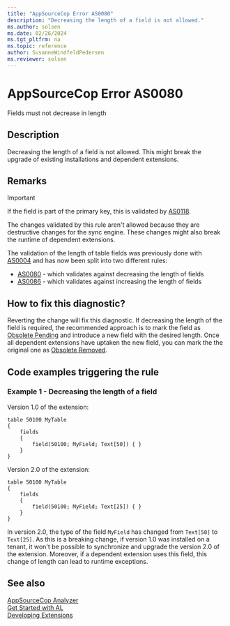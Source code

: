 ```yaml
---
title: "AppSourceCop Error AS0080"
description: "Decreasing the length of a field is not allowed."
ms.author: solsen
ms.date: 02/26/2024
ms.tgt_pltfrm: na
ms.topic: reference
author: SusanneWindfeldPedersen
ms.reviewer: solsen
---
```

[//]: # (START>DO_NOT_EDIT)
[//]: # (IMPORTANT:Do not edit any of the content between here and the END>DO_NOT_EDIT.)
[//]: # (Any modifications should be made in the .xml files in the ModernDev repo.)
# AppSourceCop Error AS0080
Fields must not decrease in length

## Description
Decreasing the length of a field is not allowed. This might break the upgrade of existing installations and dependent extensions.

[//]: # (IMPORTANT: END>DO_NOT_EDIT)

## Remarks

> [!IMPORTANT]  
> If the field is part of the primary key, this is validated by [AS0118](appsourcecop-as0118.md).

The changes validated by this rule aren't allowed because they are destructive changes for the sync engine.
These changes might also break the runtime of dependent extensions.

The validation of the length of table fields was previously done with [AS0004](appsourcecop-as0004.md) and has now been split into two different rules:

- [AS0080](appsourcecop-as0080.md) - which validates against decreasing the length of fields
- [AS0086](appsourcecop-as0086.md) - which validates against increasing the length of fields

## How to fix this diagnostic?

Reverting the change will fix this diagnostic. If decreasing the length of the field is required, the recommended approach is to mark the field as [Obsolete Pending](../properties/devenv-obsoletestate-property.md) and introduce a new field with the desired length.
Once all dependent extensions have uptaken the new field, you can mark the the original one as [Obsolete Removed](../properties/devenv-obsoletestate-property.md).


## Code examples triggering the rule

### Example 1 - Decreasing the length of a field

Version 1.0 of the extension:
```AL
table 50100 MyTable
{
    fields
    {
        field(50100; MyField; Text[50]) { }
    }
}
```

Version 2.0 of the extension:
```AL
table 50100 MyTable
{
    fields
    {
        field(50100; MyField; Text[25]) { }
    }
}
```

In version 2.0, the type of the field `MyField` has changed from `Text[50]` to `Text[25]`. 
As this is a breaking change, if version 1.0 was installed on a tenant, it won't be possible to synchronize and upgrade the version 2.0 of the extension. Moreover, if a dependent extension uses this field, this change of length can lead to runtime exceptions.

## See also

[AppSourceCop Analyzer](appsourcecop.md)  
[Get Started with AL](../devenv-get-started.md)  
[Developing Extensions](../devenv-dev-overview.md)  